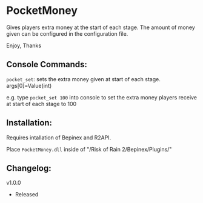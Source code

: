 # PocketMoney

Gives players extra money at the start of each stage. The amount of money given can be configured in the configuration file.

Enjoy,
Thanks

## Console Commands:

`pocket_set`: sets the extra money given at start of each stage. args\[0\]=Value(int)

e.g. type `pocket_set 100` into console to set the extra money players receive at start of each stage to 100

## Installation:

Requires intallation of Bepinex and R2API. 

Place `PocketMoney.dll` inside of "/Risk of Rain 2/Bepinex/Plugins/"

## Changelog:

v1.0.0 
- Released